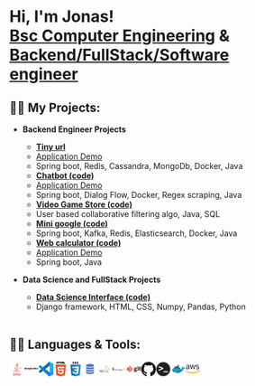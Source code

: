 <h1>Hi, I'm Jonas! <br/><a href="https://www.linkedin.com/in/jonas-zerbib-/">Bsc Computer Engineering</a> & <a href="https://github.com/JonasZerbib">Backend/FullStack/Software engineer </a>

<h2>👨‍💻 My Projects:</h2>

- <b>Backend Engineer Projects</b>
  - <b>[Tiny url](https://github.com/JonasZerbib/tiny-url)</b>
  - [Application Demo](https://jz-tinyurl.herokuapp.com/swagger-ui.html)
  - Spring boot, Redis, Cassandra, MongoDb, Docker, Java
  - <b>[Chatbot (code)](https://github.com/JonasZerbib/chatbot)</b>
  - [Application Demo](https://console.dialogflow.com/api-client/demo/embedded/4373de5f-5dff-46d0-af25-6bfabee4c4c7)
  - Spring boot, Dialog Flow, Docker, Regex scraping, Java
  - <b>[Video Game Store (code)](https://github.com/JonasZerbib/VideoGameStore)</b>
  - User based collaborative filtering algo, Java, SQL
  - <b>[Mini google (code)](https://github.com/handson-academy/jonas-searchengine)</b>
  - Spring boot, Kafka, Redis, Elasticsearch, Docker, Java
  - <b>[Web calculator (code)](https://github.com/JonasZerbib/web-calculator)</b>
  - [Application Demo](https://jzexpression.herokuapp.com/swagger-ui.html#)
  - Spring boot, Java
- <b>Data Science and FullStack Projects</b>
  - <b>[Data Science Interface (code)](https://github.com/JonasZerbib/ProjectLab)</b>
  - Django framework, HTML, CSS, Numpy, Pandas, Python
 
  <br/>
  
 <h2>👨‍💻 Languages & Tools:</h2>

<img align="left" alt="Java" width="26px" src="https://raw.githubusercontent.com/devicons/devicon/master/icons/java/java-plain-wordmark.svg" />
<img align="left" alt="Intellij" width="26px" src="https://raw.githubusercontent.com/devicons/devicon/master/icons/intellij/intellij-plain-wordmark.svg" />
<img align="left" alt="Visual Studio Code" width="26px" src="https://raw.githubusercontent.com/github/explore/80688e429a7d4ef2fca1e82350fe8e3517d3494d/topics/visual-studio-code/visual-studio-code.png" />
<img align="left" alt="HTML5" width="26px" src="https://raw.githubusercontent.com/github/explore/80688e429a7d4ef2fca1e82350fe8e3517d3494d/topics/html/html.png" />
<img align="left" alt="CSS3" width="26px" src="https://raw.githubusercontent.com/github/explore/80688e429a7d4ef2fca1e82350fe8e3517d3494d/topics/css/css.png" />
<img align="left" alt="SQL" width="26px" src="https://raw.githubusercontent.com/github/explore/80688e429a7d4ef2fca1e82350fe8e3517d3494d/topics/sql/sql.png" />
<img align="left" alt="MySQL" width="26px" src="https://raw.githubusercontent.com/github/explore/80688e429a7d4ef2fca1e82350fe8e3517d3494d/topics/mysql/mysql.png" />
<img align="left" alt="MongoDB" width="26px" src="https://raw.githubusercontent.com/github/explore/80688e429a7d4ef2fca1e82350fe8e3517d3494d/topics/mongodb/mongodb.png" />
<img align="left" alt="Git" width="26px" src="https://raw.githubusercontent.com/github/explore/80688e429a7d4ef2fca1e82350fe8e3517d3494d/topics/git/git.png" />
<img align="left" alt="GitHub" width="26px" src="https://raw.githubusercontent.com/github/explore/78df643247d429f6cc873026c0622819ad797942/topics/github/github.png" />
<img align="left" alt="Terminal" width="26px" src="https://raw.githubusercontent.com/github/explore/80688e429a7d4ef2fca1e82350fe8e3517d3494d/topics/terminal/terminal.png" />
<img align="left" alt="Doker" width="26px" src="https://raw.githubusercontent.com/devicons/devicon/master/icons/docker/docker-original.svg" />
<img align="left" alt="AWS" width="26px" src="https://raw.githubusercontent.com/devicons/devicon/master/icons/amazonwebservices/amazonwebservices-original-wordmark.svg" />


<br />
